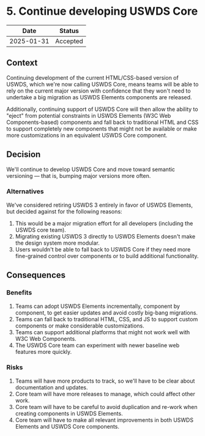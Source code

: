 <!--
The record number and the title should be in the filename.
For example:
/decisions/0000-adr-title.md
-->

<!--
PR Title:
ADR Proposal: A brief description
-->

# 5. Continue developing USWDS Core

| Date       | Status   |
| ---------- | -------- |
| 2025-01-31 | Accepted |

<!--
Status options:
- Draft
- Proposed
- Approved
- Rejected
- Deprecated
- Superseded
-->

## Context

Continuing development of the current HTML/CSS-based version of USWDS, which we're now calling USWDS Core, means teams will be able to rely on the current major version with confidence that they won't need to undertake a big migration as USWDS Elements components are released.

Additionally, continuing support of USWDS Core will then allow the ability to "eject" from potential constraints in USWDS Elements (W3C Web Components-based) components and fall back to traditional HTML and CSS to support completely new components that might not be available or make more customizations in an equivalent USWDS Core component.

## Decision

We'll continue to develop USWDS Core and move toward semantic versioning — that is, bumping major versions more often.

### Alternatives

We've considered retiring USWDS 3 entirely in favor of USWDS Elements, but decided against for the following reasons:

1. This would be a major migration effort for all developers (including the USWDS core team).
1. Migrating existing USWDS 3 directly to USWDS Elements doesn't make the design system more modular.
1. Users wouldn't be able to fall back to USWDS Core if they need more fine-grained control over components or to build additional functionality.

<!--
Options considered (with benefits and risks/mitigations), assumptions, choice made, and reasoning.
-->

## Consequences

### Benefits

1. Teams can adopt USWDS Elements incrementally, component by component, to get easier updates and avoid costly big-bang migrations.
1. Teams can fall back to traditional HTML, CSS, and JS to support custom components or make considerable customizations.
1. Teams can support additional platforms that might not work well with W3C Web Components.
1. The USWDS Core team can experiment with newer baseline web features more quickly.

### Risks

1. Teams will have more products to track, so we'll have to be clear about documentation and updates.
1. Core team will have more releases to manage, which could affect other work.
1. Core team will have to be careful to avoid duplication and re-work when creating components in USWDS Elements.
1. Core team will have to make all relevant improvements in both USWDS Elements and USWDS Core components.
